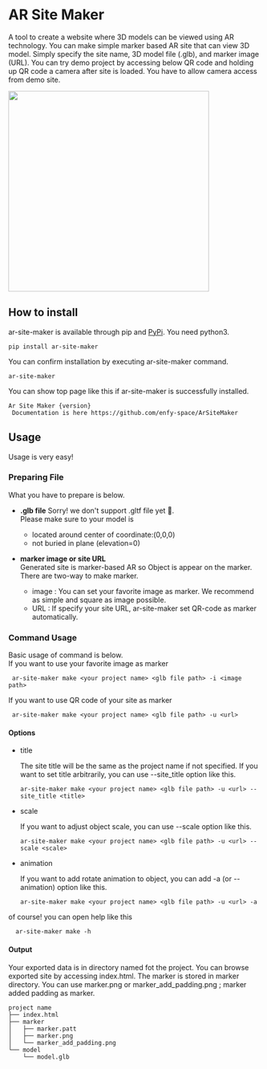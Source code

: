 # AR Site Maker
A tool to create a website where 3D models can be viewed using AR technology.
You can make simple marker based AR site that can view 3D model. 
Simply specify the site name, 3D model file (.glb), and marker image (URL).
You can try demo project by accessing below QR code and holding up QR code a camera after site is loaded.
You have to allow camera access from demo site.

<img src="sample_project/marker/marker_add_padding.png" width="400px">

## How to install
ar-site-maker is available through pip and [PyPi](https://pypi.org/project/ar-site-maker/). You need python3.
```
pip install ar-site-maker
```
You can confirm installation by executing ar-site-maker command.
```
ar-site-maker 
```
You can show top page like this if ar-site-maker is successfully installed.
```
Ar Site Maker {version}
 Documentation is here https://github.com/enfy-space/ArSiteMaker
```

## Usage
Usage is very easy!
<br>
### Preparing File
What you have to prepare is below.
* <b>.glb file</b>
  Sorry! we don't support .gltf file yet 🥹.
  <br>Please make sure to your model is

  * located around center of coordinate:(0,0,0)
  * not buried in plane (elevation=0)

* <b> marker image or site URL </b>
  <br>Generated site is marker-based AR so Object is appear on the marker.
  There are two-way to make marker. 
  
  * image : You can set your favorite image as marker. 
  We recommend as simple and square as image possible.
  * URL : If specify your site URL, ar-site-maker set QR-code as marker automatically.

### Command Usage
Basic usage of command is below. <br>
If you want to use your favorite image as marker
```
 ar-site-maker make <your project name> <glb file path> -i <image path>
```
If you want to use QR code of your site as marker
```
 ar-site-maker make <your project name> <glb file path> -u <url>
```
#### Options
* title

  The site title will be the same as the project name if not specified.
If you want to set title arbitrarily, you can use --site_title option like this.
  ```
  ar-site-maker make <your project name> <glb file path> -u <url> --site_title <title>
  ```

* scale

  If you want to adjust object scale, you can use --scale option like this.
  ```
  ar-site-maker make <your project name> <glb file path> -u <url> --scale <scale>
  ```
* animation

  If you want to add rotate animation to object, you can add -a (or --animation) option like this.
  ```
  ar-site-maker make <your project name> <glb file path> -u <url> -a 
  ```

of course! you can open help like this
```
  ar-site-maker make -h 
```

#### Output
Your exported data is in directory named fot the project.
You can browse exported site by accessing index.html. The marker is stored in marker directory.
You can use marker.png or marker_add_padding.png ; marker added padding as marker. 
```
project name
├── index.html
├── marker
│   ├── marker.patt
│   ├── marker.png
│   └── marker_add_padding.png
└── model
    └── model.glb
```